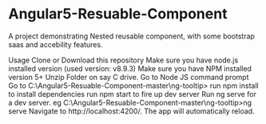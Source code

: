 # Angular5-Resuable-Component

A project demonstrating Nested reusable component, with some bootstrap saas and accebility features.

Usage
Clone or Download this repository
Make sure you have node.js installed version (used version: v8.9.3) 
Make sure you have NPM installed version 5+
Unzip Folder on say C drive.
Go to Node JS command prompt
Go to C:\Angular5-Resuable-Component-master\ng-tooltip>
run npm install to install dependencies
run npm start to fire up dev server
Run ng serve for a dev server. eg C:\Angular5-Resuable-Component-master\ng-tooltip>ng serve
Navigate to http://localhost:4200/. The app will automatically reload.
